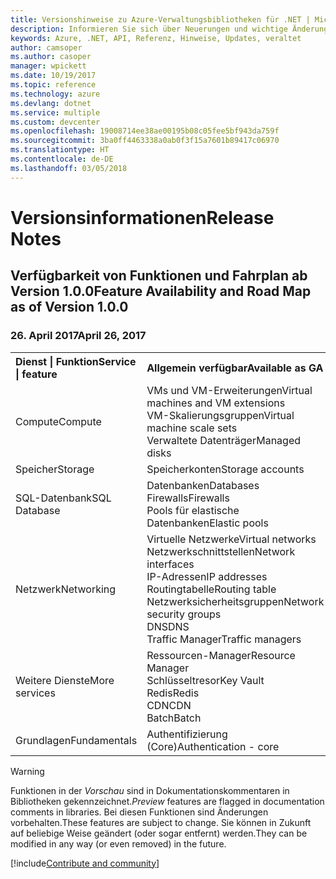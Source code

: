 ```yaml
---
title: Versionshinweise zu Azure-Verwaltungsbibliotheken für .NET | Microsoft-Dokumentation
description: Informieren Sie sich über Neuerungen und wichtige Änderungen in den Azure-Verwaltungsbibliotheken für .NET.
keywords: Azure, .NET, API, Referenz, Hinweise, Updates, veraltet
author: camsoper
ms.author: casoper
manager: wpickett
ms.date: 10/19/2017
ms.topic: reference
ms.technology: azure
ms.devlang: dotnet
ms.service: multiple
ms.custom: devcenter
ms.openlocfilehash: 19008714ee38ae00195b08c05fee5bf943da759f
ms.sourcegitcommit: 3ba0ff4463338a0ab0f3f15a7601b89417c06970
ms.translationtype: HT
ms.contentlocale: de-DE
ms.lasthandoff: 03/05/2018
---
```

# <a name="release-notes"></a><span data-ttu-id="89b8a-104">Versionsinformationen</span><span class="sxs-lookup"><span data-stu-id="89b8a-104">Release Notes</span></span> 

## <a name="feature-availability-and-road-map-as-of-version-100"></a><span data-ttu-id="89b8a-105">Verfügbarkeit von Funktionen und Fahrplan ab Version 1.0.0</span><span class="sxs-lookup"><span data-stu-id="89b8a-105">Feature Availability and Road Map as of Version 1.0.0</span></span> ##
### <a name="april-26-2017"></a><span data-ttu-id="89b8a-106">26. April 2017</span><span class="sxs-lookup"><span data-stu-id="89b8a-106">April 26, 2017</span></span>

<table>
  <tr>
    <th align="left"><span data-ttu-id="89b8a-107">Dienst | Funktion</span><span class="sxs-lookup"><span data-stu-id="89b8a-107">Service | feature</span></span></th>
    <th align="left"><span data-ttu-id="89b8a-108">Allgemein verfügbar</span><span class="sxs-lookup"><span data-stu-id="89b8a-108">Available as GA</span></span></th>
    <th align="left"><span data-ttu-id="89b8a-109">Als Vorschauversion verfügbar</span><span class="sxs-lookup"><span data-stu-id="89b8a-109">Available as Preview</span></span></th>
    <th align="left"><span data-ttu-id="89b8a-110">In Kürze verfügbar</span><span class="sxs-lookup"><span data-stu-id="89b8a-110">Coming soon</span></span></th>
  </tr>
  <tr>
    <td><span data-ttu-id="89b8a-111">Compute</span><span class="sxs-lookup"><span data-stu-id="89b8a-111">Compute</span></span></td>
    <td><span data-ttu-id="89b8a-112">VMs und VM-Erweiterungen</span><span class="sxs-lookup"><span data-stu-id="89b8a-112">Virtual machines and VM extensions</span></span><br><span data-ttu-id="89b8a-113">VM-Skalierungsgruppen</span><span class="sxs-lookup"><span data-stu-id="89b8a-113">Virtual machine scale sets</span></span><br><span data-ttu-id="89b8a-114">Verwaltete Datenträger</span><span class="sxs-lookup"><span data-stu-id="89b8a-114">Managed disks</span></span></td>
    <td></td>
    <td valign="top"><span data-ttu-id="89b8a-115">Azure Container Service</span><span class="sxs-lookup"><span data-stu-id="89b8a-115">Azure container services</span></span><br><span data-ttu-id="89b8a-116">Azure-Containerregistrierung</span><span class="sxs-lookup"><span data-stu-id="89b8a-116">Azure container registry</span></span></td>
  </tr>
  <tr>
    <td><span data-ttu-id="89b8a-117">Speicher</span><span class="sxs-lookup"><span data-stu-id="89b8a-117">Storage</span></span></td>
    <td><span data-ttu-id="89b8a-118">Speicherkonten</span><span class="sxs-lookup"><span data-stu-id="89b8a-118">Storage accounts</span></span></td>
    <td></td>
    <td><span data-ttu-id="89b8a-119">Verschlüsselung</span><span class="sxs-lookup"><span data-stu-id="89b8a-119">Encryption</span></span></td>
  </tr>
  <tr>
    <td><span data-ttu-id="89b8a-120">SQL-Datenbank</span><span class="sxs-lookup"><span data-stu-id="89b8a-120">SQL Database</span></span></td>
    <td><span data-ttu-id="89b8a-121">Datenbanken</span><span class="sxs-lookup"><span data-stu-id="89b8a-121">Databases</span></span><br><span data-ttu-id="89b8a-122">Firewalls</span><span class="sxs-lookup"><span data-stu-id="89b8a-122">Firewalls</span></span><br><span data-ttu-id="89b8a-123">Pools für elastische Datenbanken</span><span class="sxs-lookup"><span data-stu-id="89b8a-123">Elastic pools</span></span></td>
    <td></td>
    <td valign="top"></td>
  </tr>
  <tr>
    <td><span data-ttu-id="89b8a-124">Netzwerk</span><span class="sxs-lookup"><span data-stu-id="89b8a-124">Networking</span></span></td>
    <td><span data-ttu-id="89b8a-125">Virtuelle Netzwerke</span><span class="sxs-lookup"><span data-stu-id="89b8a-125">Virtual networks</span></span><br><span data-ttu-id="89b8a-126">Netzwerkschnittstellen</span><span class="sxs-lookup"><span data-stu-id="89b8a-126">Network interfaces</span></span><br><span data-ttu-id="89b8a-127">IP-Adressen</span><span class="sxs-lookup"><span data-stu-id="89b8a-127">IP addresses</span></span><br><span data-ttu-id="89b8a-128">Routingtabelle</span><span class="sxs-lookup"><span data-stu-id="89b8a-128">Routing table</span></span><br><span data-ttu-id="89b8a-129">Netzwerksicherheitsgruppen</span><span class="sxs-lookup"><span data-stu-id="89b8a-129">Network security groups</span></span><br><span data-ttu-id="89b8a-130">DNS</span><span class="sxs-lookup"><span data-stu-id="89b8a-130">DNS</span></span><br><span data-ttu-id="89b8a-131">Traffic Manager</span><span class="sxs-lookup"><span data-stu-id="89b8a-131">Traffic managers</span></span></td>
    <td valign="top"><span data-ttu-id="89b8a-132">Load Balancer</span><span class="sxs-lookup"><span data-stu-id="89b8a-132">Load balancers</span></span><br><span data-ttu-id="89b8a-133">Anwendungsgateways</span><span class="sxs-lookup"><span data-stu-id="89b8a-133">Application gateways</span></span></td>
    <td valign="top"></td>
  </tr>
  <tr>
    <td><span data-ttu-id="89b8a-134">Weitere Dienste</span><span class="sxs-lookup"><span data-stu-id="89b8a-134">More services</span></span></td>
    <td><span data-ttu-id="89b8a-135">Ressourcen-Manager</span><span class="sxs-lookup"><span data-stu-id="89b8a-135">Resource Manager</span></span><br><span data-ttu-id="89b8a-136">Schlüsseltresor</span><span class="sxs-lookup"><span data-stu-id="89b8a-136">Key Vault</span></span><br><span data-ttu-id="89b8a-137">Redis</span><span class="sxs-lookup"><span data-stu-id="89b8a-137">Redis</span></span><br><span data-ttu-id="89b8a-138">CDN</span><span class="sxs-lookup"><span data-stu-id="89b8a-138">CDN</span></span><br><span data-ttu-id="89b8a-139">Batch</span><span class="sxs-lookup"><span data-stu-id="89b8a-139">Batch</span></span></td>
    <td valign="top"><span data-ttu-id="89b8a-140">App Service (Web-Apps)</span><span class="sxs-lookup"><span data-stu-id="89b8a-140">App service - Web apps</span></span><br><span data-ttu-id="89b8a-141">Funktionen</span><span class="sxs-lookup"><span data-stu-id="89b8a-141">Functions</span></span><br><span data-ttu-id="89b8a-142">Service Bus</span><span class="sxs-lookup"><span data-stu-id="89b8a-142">Service bus</span></span></td>
    <td valign="top"><span data-ttu-id="89b8a-143">Überwachen</span><span class="sxs-lookup"><span data-stu-id="89b8a-143">Monitor</span></span><br><span data-ttu-id="89b8a-144">Graph (rollenbasierte Zugriffssteuerung)</span><span class="sxs-lookup"><span data-stu-id="89b8a-144">Graph RBAC</span></span><br><span data-ttu-id="89b8a-145">DocumentDB</span><span class="sxs-lookup"><span data-stu-id="89b8a-145">DocumentDB</span></span><br><span data-ttu-id="89b8a-146">Scheduler</span><span class="sxs-lookup"><span data-stu-id="89b8a-146">Scheduler</span></span></td>
  </tr>
  <tr>
    <td><span data-ttu-id="89b8a-147">Grundlagen</span><span class="sxs-lookup"><span data-stu-id="89b8a-147">Fundamentals</span></span></td>
    <td><span data-ttu-id="89b8a-148">Authentifizierung (Core)</span><span class="sxs-lookup"><span data-stu-id="89b8a-148">Authentication - core</span></span></td>
    <td><span data-ttu-id="89b8a-149">Asynchrone Methoden</span><span class="sxs-lookup"><span data-stu-id="89b8a-149">Async methods</span></span></td>
    <td valign="top"></td>
  </tr>
</table>

> [!WARNING] 
> <span data-ttu-id="89b8a-150">Funktionen in der *Vorschau* sind in Dokumentationskommentaren in Bibliotheken gekennzeichnet.</span><span class="sxs-lookup"><span data-stu-id="89b8a-150">*Preview* features are flagged in documentation comments in libraries.</span></span> <span data-ttu-id="89b8a-151">Bei diesen Funktionen sind Änderungen vorbehalten.</span><span class="sxs-lookup"><span data-stu-id="89b8a-151">These features are subject to change.</span></span> <span data-ttu-id="89b8a-152">Sie können in Zukunft auf beliebige Weise geändert (oder sogar entfernt) werden.</span><span class="sxs-lookup"><span data-stu-id="89b8a-152">They can be modified in any way (or even removed) in the future.</span></span>

[!include[Contribute and community](includes/contribute.md)]
